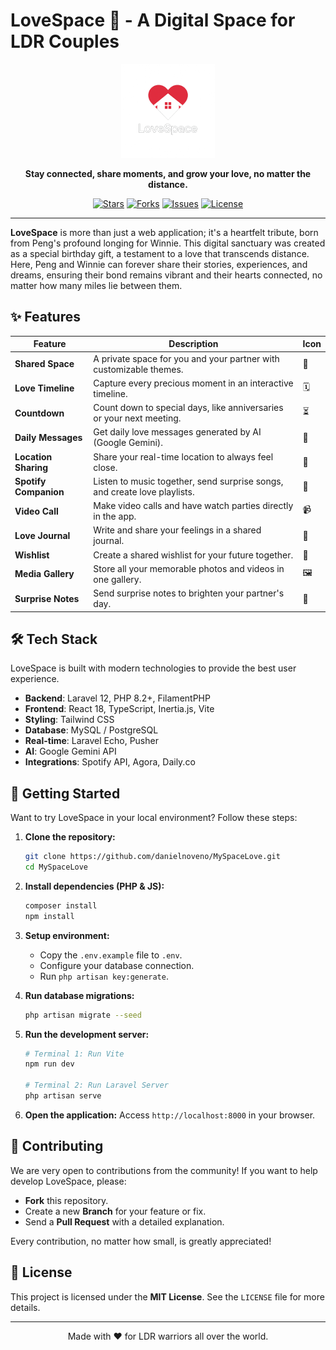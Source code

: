 # LoveSpace 💖 - A Digital Space for LDR Couples

<p align="center">
  <img src="public/images/icon.png" alt="LoveSpace Logo" width="150"/>
</p>

<p align="center">
  <strong>Stay connected, share moments, and grow your love, no matter the distance.</strong>
</p>

<p align="center">
  <a href="https://github.com/danielnoveno/MySpaceLove/stargazers"><img src="https://img.shields.io/github/stars/danielnoveno/MySpaceLove?style=for-the-badge&logo=github&color=FF69B4" alt="Stars"></a>
  <a href="https://github.com/danielnoveno/MySpaceLove/network/members"><img src="https://img.shields.io/github/forks/danielnoveno/MySpaceLove?style=for-the-badge&logo=github&color=87CEEB" alt="Forks"></a>
  <a href="https://github.com/danielnoveno/MySpaceLove/issues"><img src="https://img.shields.io/github/issues/danielnoveno/MySpaceLove?style=for-the-badge&logo=github&color=FFD700" alt="Issues"></a>
  <a href="https://github.com/danielnoveno/MySpaceLove/blob/main/LICENSE"><img src="https://img.shields.io/github/license/danielnoveno/MySpaceLove?style=for-the-badge&color=90EE90" alt="License"></a>
</p>

---

**LoveSpace** is more than just a web application; it's a heartfelt tribute, born from Peng's profound longing for Winnie. This digital sanctuary was created as a special birthday gift, a testament to a love that transcends distance. Here, Peng and Winnie can forever share their stories, experiences, and dreams, ensuring their bond remains vibrant and their hearts connected, no matter how many miles lie between them.

## ✨ Features

| Feature                 | Description                                                              | Icon        |
| --------------------- | ---------------------------------------------------------------------- | ----------- |
| **Shared Space**      | A private space for you and your partner with customizable themes. | 🏡          |
| **Love Timeline**     | Capture every precious moment in an interactive timeline.       | 🗓️          |
| **Countdown**         | Count down to special days, like anniversaries or your next meeting.     | ⏳          |
| **Daily Messages**    | Get daily love messages generated by AI (Google Gemini).  | 💌          |
| **Location Sharing**  | Share your real-time location to always feel close.                     | 📍          |
| **Spotify Companion** | Listen to music together, send surprise songs, and create love playlists.  | 🎵          |
| **Video Call**        | Make video calls and have watch parties directly in the app.| 📹          |
| **Love Journal**      | Write and share your feelings in a shared journal.                  | 📔          |
| **Wishlist**          | Create a shared wishlist for your future together.                        | 🎁          |
| **Media Gallery**     | Store all your memorable photos and videos in one gallery.                | 🖼️          |
| **Surprise Notes**    | Send surprise notes to brighten your partner's day.                 | 💖          |

## 🛠️ Tech Stack

LoveSpace is built with modern technologies to provide the best user experience.

- **Backend**: Laravel 12, PHP 8.2+, FilamentPHP
- **Frontend**: React 18, TypeScript, Inertia.js, Vite
- **Styling**: Tailwind CSS
- **Database**: MySQL / PostgreSQL
- **Real-time**: Laravel Echo, Pusher
- **AI**: Google Gemini API
- **Integrations**: Spotify API, Agora, Daily.co

## 🚀 Getting Started

Want to try LoveSpace in your local environment? Follow these steps:

1. **Clone the repository:**
   ```bash
   git clone https://github.com/danielnoveno/MySpaceLove.git
   cd MySpaceLove
   ```

2. **Install dependencies (PHP & JS):**
   ```bash
   composer install
   npm install
   ```

3. **Setup environment:**
   - Copy the `.env.example` file to `.env`.
   - Configure your database connection.
   - Run `php artisan key:generate`.

4. **Run database migrations:**
   ```bash
   php artisan migrate --seed
   ```

5. **Run the development server:**
   ```bash
   # Terminal 1: Run Vite
   npm run dev

   # Terminal 2: Run Laravel Server
   php artisan serve
   ```

6. **Open the application:**
   Access `http://localhost:8000` in your browser.

## 🤝 Contributing

We are very open to contributions from the community! If you want to help develop LoveSpace, please:
- **Fork** this repository.
- Create a new **Branch** for your feature or fix.
- Send a **Pull Request** with a detailed explanation.

Every contribution, no matter how small, is greatly appreciated!

## 📄 License

This project is licensed under the **MIT License**. See the `LICENSE` file for more details.

---

<p align="center">
  Made with ❤️ for LDR warriors all over the world.
</p>
